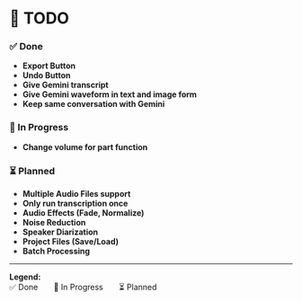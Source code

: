 # 📝 TODO

### ✅ Done
- **Export Button**
- **Undo Button**
- **Give Gemini transcript**
- **Give Gemini waveform in text and image form**
- **Keep same conversation with Gemini**

### 🚧 In Progress
- **Change volume for part function**

### ⏳ Planned
- **Multiple Audio Files support**
- **Only run transcription once**
- **Audio Effects (Fade, Normalize)**
- **Noise Reduction**
- **Speaker Diarization**
- **Project Files (Save/Load)**
- **Batch Processing**

---

**Legend:**  
✅ Done  🚧 In Progress  ⏳ Planned
